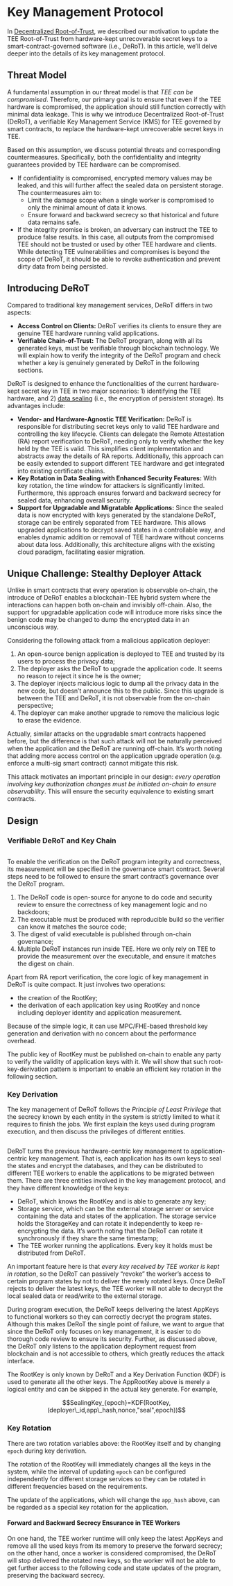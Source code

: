 # Key Management Protocol

In [Decentralized Root-of-Trust](decentralized-root-of-trust.md), we described our motivation to update the TEE Root-of-Trust from hardware-kept unrecoverable secret keys to a smart-contract-governed software (i.e., DeRoT). In this article, we’ll delve deeper into the details of its key management protocol.

## Threat Model <a href="#p-8432-threat-model-1" id="p-8432-threat-model-1"></a>

A fundamental assumption in our threat model is that _TEE can be compromised_. Therefore, our primary goal is to ensure that even if the TEE hardware is compromised, the application should still function correctly with minimal data leakage. This is why we introduce Decentralized Root-of-Trust (DeRoT), a verifiable Key Management Service (KMS) for TEE governed by smart contracts, to replace the hardware-kept unrecoverable secret keys in TEE.

Based on this assumption, we discuss potential threats and corresponding countermeasures. Specifically, both the confidentiality and integrity guarantees provided by TEE hardware can be compromised.

* If confidentiality is compromised, encrypted memory values may be leaked, and this will further affect the sealed data on persistent storage. The countermeasures aim to:
  * Limit the damage scope when a single worker is compromised to only the minimal amount of data it knows.
  * Ensure forward and backward secrecy so that historical and future data remains safe.
* If the integrity promise is broken, an adversary can instruct the TEE to produce false results. In this case, all outputs from the compromised TEE should not be trusted or used by other TEE hardware and clients. While detecting TEE vulnerabilities and compromises is beyond the scope of DeRoT, it should be able to revoke authentication and prevent dirty data from being persisted.

## Introducing DeRoT <a href="#p-8432-introducing-derot-2" id="p-8432-introducing-derot-2"></a>

Compared to traditional key management services, DeRoT differs in two aspects:

* **Access Control on Clients:** DeRoT verifies its clients to ensure they are genuine TEE hardware running valid applications.
* **Verifiable Chain-of-Trust:** The DeRoT program, along with all its generated keys, must be verifiable through blockchain technology. We will explain how to verify the integrity of the DeRoT program and check whether a key is genuinely generated by DeRoT in the following sections.

DeRoT is designed to enhance the functionalities of the current hardware-kept secret key in TEE in two major scenarios: 1) identifying the TEE hardware, and 2) [data sealing](https://www.intel.com/content/www/us/en/developer/articles/technical/introduction-to-intel-sgx-sealing.html) (i.e., the encryption of persistent storage). Its advantages include:

* **Vendor- and Hardware-Agnostic TEE Verification:** DeRoT is responsible for distributing secret keys only to valid TEE hardware and controlling the key lifecycle. Clients can delegate the Remote Attestation (RA) report verification to DeRoT, needing only to verify whether the key held by the TEE is valid. This simplifies client implementation and abstracts away the details of RA reports. Additionally, this approach can be easily extended to support different TEE hardware and get integrated into existing certificate chains.
* **Key Rotation in Data Sealing with Enhanced Security Features:** With key rotation, the time window for attackers is significantly limited. Furthermore, this approach ensures forward and backward secrecy for sealed data, enhancing overall security.
* **Support for Upgradable and Migratable Applications:** Since the sealed data is now encrypted with keys generated by the standalone DeRoT, storage can be entirely separated from TEE hardware. This allows upgraded applications to decrypt saved states in a controllable way, and enables dynamic addition or removal of TEE hardware without concerns about data loss. Additionally, this architecture aligns with the existing cloud paradigm, facilitating easier migration.

## Unique Challenge: Stealthy Deployer Attack <a href="#p-8432-unique-challenge-stealthy-deployer-attack-3" id="p-8432-unique-challenge-stealthy-deployer-attack-3"></a>

Unlike in smart contracts that every operation is observable on-chain, the introduce of DeRoT enables a blockchain-TEE hybrid system where the interactions can happen both on-chain and invisibly off-chain. Also, the support for upgradable application code will introduce more risks since the benign code may be changed to dump the encrypted data in an unconscious way.

Considering the following attack from a malicious application deployer:

1. An open-source benign application is deployed to TEE and trusted by its users to process the privacy data;
2. The deployer asks the DeRoT to upgrade the application code. It seems no reason to reject it since he is the owner;
3. The deployer injects malicious logic to dump all the privacy data in the new code, but doesn’t announce this to the public. Since this upgrade is between the TEE and DeRoT, it is not observable from the on-chain perspective;
4. The deployer can make another upgrade to remove the malicious logic to erase the evidence.

Actually, similar attacks on the upgradable smart contracts happened before, but the difference is that such attack will not be naturally perceived when the application and the DeRoT are running off-chain. It’s worth noting that adding more access control on the application upgrade operation (e.g. enforce a multi-sig smart contract) cannot mitigate this risk.

This attack motivates an important principle in our design: _every operation involving key authorization changes must be initiated on-chain to ensure observability_. This will ensure the security equivalence to existing smart contracts.

## Design <a href="#p-8432-design-4" id="p-8432-design-4"></a>

### Verifiable DeRoT and Key Chain <a href="#p-8432-verifiable-derot-and-key-chain-5" id="p-8432-verifiable-derot-and-key-chain-5"></a>

<figure><img src="../../.gitbook/assets/image (7).png" alt=""><figcaption></figcaption></figure>

To enable the verification on the DeRoT program integrity and correctness, its measurement will be specified in the governance smart contract. Several steps need to be followed to ensure the smart contract’s governance over the DeRoT program.

1. The DeRoT code is open-source for anyone to do code and security review to ensure the correctness of key management logic and no backdoors;
2. The executable must be produced with reproducible build so the verifier can know it matches the source code;
3. The digest of valid executable is published through on-chain governance;
4. Multiple DeRoT instances run inside TEE. Here we only rely on TEE to provide the measurement over the executable, and ensure it matches the digest on chain.

Apart from RA report verification, the core logic of key management in DeRoT is quite compact. It just involves two operations:

* the creation of the RootKey;
* the derivation of each application key using RootKey and nonce including deployer identity and application measurement.

Because of the simple logic, it can use MPC/FHE-based threshold key generation and derivation with no concern about the performance overhead.

The public key of RootKey must be published on-chain to enable any party to verify the validity of application keys with it. We will show that such root-key-derivation pattern is important to enable an efficient key rotation in the following section.

### Key Derivation <a href="#p-8432-key-derivation-6" id="p-8432-key-derivation-6"></a>

The key management of DeRoT follows the _Principle of Least Privilege_ that the secrecy known by each entity in the system is strictly limited to what it requires to finish the jobs. We first explain the keys used during program execution, and then discuss the privileges of different entities.

<figure><img src="../../.gitbook/assets/image (8).png" alt=""><figcaption></figcaption></figure>

DeRoT turns the previous hardware-centric key management to application-centric key management. That is, each application has its own keys to seal the states and encrypt the databases, and they can be distributed to different TEE workers to enable the applications to be migrated between them. There are three entities involved in the key management protocol, and they have different knowledge of the keys:

* DeRoT, which knows the RootKey and is able to generate any key;
* Storage service, which can be the external storage server or service containing the data and states of the application. The storage service holds the StorageKey and can rotate it independently to keep re-encrypting the data. It’s worth noting that the DeRoT can rotate it synchronously if they share the same timestamp;
* The TEE worker running the applications. Every key it holds must be distributed from DeRoT.

An important feature here is that _every key received by TEE worker is kept in rotation_, so the DeRoT can passively “revoke” the worker’s access to certain program states by not to deliver the newly rotated keys. Once DeRoT rejects to deliver the latest keys, the TEE worker will not able to decrypt the local sealed data or read/write to the external storage.

During program execution, the DeRoT keeps delivering the latest AppKeys to functional workers so they can correctly decrypt the program states. Although this makes DeRoT the single point of failure, we want to argue that since the DeRoT only focuses on key management, it is easier to do thorough code review to ensure its security. Further, as discussed above, the DeRoT only listens to the application deployment request from blockchain and is not accessible to others, which greatly reduces the attack interface.

The RootKey is only known by DeRoT and a Key Derivation Function (KDF) is used to generate all the other keys. The AppRootKey above is merely a logical entity and can be skipped in the actual key generate. For example,

$$SealingKey_{epoch}=KDF(RootKey,(deployer\_id,app\_hash,nonce,"seal",epoch))$$

### Key Rotation <a href="#p-8432-key-rotation-7" id="p-8432-key-rotation-7"></a>

There are two rotation variables above: the RootKey itself and by changing `epoch` during key derivation.

The rotation of the RootKey will immediately changes all the keys in the system, while the interval of updating `epoch` can be configured independently for different storage services so they can be rotated in different frequencies based on the requirements.

The update of the applications, which will change the `app_hash` above, can be regarded as a special key rotation for the application.

#### Forward and Backward Secrecy Ensurance in TEE Workers <a href="#p-8432-forward-and-backward-secrecy-ensurance-in-tee-workers-8" id="p-8432-forward-and-backward-secrecy-ensurance-in-tee-workers-8"></a>

On one hand, the TEE worker runtime will only keep the latest AppKeys and remove all the used keys from its memory to preserve the forward secrecy; on the other hand, once a worker is considered compromised, the DeRoT will stop delivered the rotated new keys, so the worker will not be able to get further access to the following code and state updates of the program, preserving the backward secrecy.
